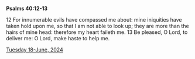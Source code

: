 **Psalms 40:12-13**

12 For innumerable evils have compassed me about: mine iniquities have taken hold upon me, so that I am not able to look up; they are more than the hairs of mine head: therefore my heart faileth me. 13 Be pleased, O Lord, to deliver me: O Lord, make haste to help me.

[Tuesday 18-June, 2024](https://getbible.life/kjv/Psalms/40/12-13)
